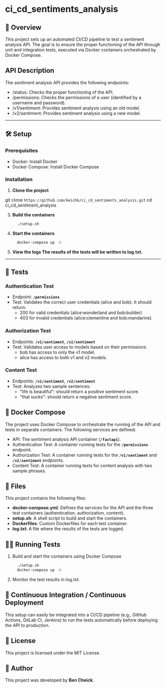 # ci_cd_sentiments_analysis

## 📖 Overview
This project sets up an automated CI/CD pipeline to test a sentiment analysis API. The goal is to ensure the proper functioning of the API through unit and integration tests, executed via Docker containers orchestrated by Docker Compose.

## API Description
The sentiment analysis API provides the following endpoints:

  - /status: Checks the proper functioning of the API.
  - /permissions: Checks the permissions of a user (identified by a username and password).
  - /v1/sentiment: Provides sentiment analysis using an old model.
  - /v2/sentiment: Provides sentiment analysis using a new model.

---

## 🛠️ Setup

### Prerequisites
- Docker: Install Docker
- Docker Compose: Install Docker Compose

### Installation
1. **Clone the project**

git clone `https://github.com/keichk/ci_cd_sentiments_analysis.git`
cd ci_cd_sentiment_analysis

3. **Build the containers**
    ```bash
      ./setup.sh
4. **Start the containers**
    ```bash
      docker-compose up -d
5. **View the logs The results of the tests will be written to log.txt.**
   
---

## 🧪 Tests

### Authentication Test
- Endpoint: **`/permissions`**
- Test: Validates the correct user credentials (alice and bob). It should return:
    - 200 for valid credentials (alice:wonderland and bob:builder)
    - 403 for invalid credentials (alice:clementine and bob:mandarine).

### Authorization Test
- Endpoints: **`/v1/sentiment`**, **`/v2/sentiment`**
- Test: Validates user access to models based on their permissions:
    - bob has access to only the v1 model.
    - alice has access to both v1 and v2 models.
  
### Content Test
-  Endpoints: **`/v1/sentiment`**, **`/v2/sentiment`**
- Test: Analyzes two sample sentences:
    - "life is beautiful": should return a positive sentiment score.
    -  "that sucks": should return a negative sentiment score.

## 🚀 Docker Compose
The project uses Docker Compose to orchestrate the running of the API and tests in separate containers. The following services are defined:

  - API: The sentiment analysis API container (**`/fastapi`**).
  - Authentication Test: A container running tests for the **`/permissions`** endpoint.
  - Authorization Test: A container running tests for the **`/v1/sentiment`** and **`/v2/sentiment`** endpoints.
  - Content Test: A container running tests for content analysis with two sample phrases.

## 📄 Files
This project contains the following files:

 - **docker-compose.yml**: Defines the services for the API and the three test containers (authentication, authorization, content).
 - **setup.sh**: A shell script to build and start the containers.
 - **Dockerfiles**: Custom Dockerfiles for each test container.
 - **log.txt**: A file where the results of the tests are logged.

## 👨‍💻 Running Tests

1. Build and start the containers using Docker Compose
    ```bash
      ./setup.sh
      docker-compose up -d

2. Monitor the test results in log.txt.

## 🤖 Continuous Integration / Continuous Deployment
This setup can easily be integrated into a CI/CD pipeline (e.g., GitHub Actions, GitLab CI, Jenkins) to run the tests automatically before deploying the API to production.

## 📜 License
This project is licensed under the MIT License.

## 👤 Author
This project was developed by **Ben Cheick**.
